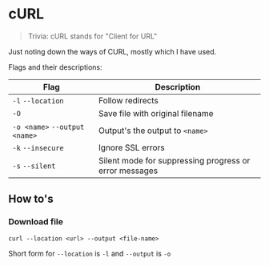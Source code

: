 # cURL

> Trivia: cURL stands for "Client for URL"

Just noting down the ways of CURL, mostly which I have used.

Flags and their descriptions:

| Flag                          | Description                                            |
| ----------------------------- | ------------------------------------------------------ |
| `-l` `--location`             | Follow redirects                                       |
| `-O`                          | Save file with original filename                       |
| `-o <name>` `--output <name>` | Output's the output to `<name>`                        |
| `-k` `--insecure`             | Ignore SSL errors                                      |
| `-s` `--silent`               | Silent mode for suppressing progress or error messages |

## How to's

### Download file

```
curl --location <url> --output <file-name>
```

Short form for `--location` is `-l` and `--output` is `-o`
